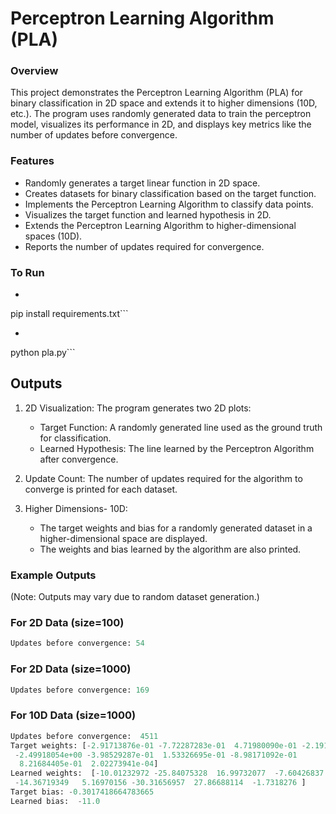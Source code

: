 # Perceptron Learning Algorithm (PLA)

### Overview 

This project demonstrates the Perceptron Learning Algorithm (PLA) for binary classification in 2D space and extends it to higher dimensions (10D, etc.). The program uses randomly generated data to train the perceptron model, visualizes its performance in 2D, and displays key metrics like the number of updates before convergence.

### Features

* Randomly generates a target linear function in 2D space.
* Creates datasets for binary classification based on the target function.
* Implements the Perceptron Learning Algorithm to classify data points.
* Visualizes the target function and learned hypothesis in 2D.
* Extends the Perceptron Learning Algorithm to higher-dimensional spaces (10D).
* Reports the number of updates required for convergence.

### To Run 
* ```bash 
pip install requirements.txt```

* ```bash
python pla.py```


## Outputs 
1. 2D Visualization: The program generates two 2D plots:

    * Target Function: A randomly generated line used as the ground truth for classification.
    * Learned Hypothesis: The line learned by the Perceptron Algorithm after convergence.

2. Update Count: The number of updates required for the algorithm to converge is printed for each dataset.

3. Higher Dimensions- 10D:
    * The target weights and bias for a randomly generated dataset in a higher-dimensional space are displayed.
    * The weights and bias learned by the algorithm are also printed.

### Example Outputs
(Note: Outputs may vary due to random dataset generation.)

### For 2D Data (size=100)
```python
Updates before convergence: 54
```
### For 2D Data (size=1000)
```python
Updates before convergence: 169
```

### For 10D Data (size=1000)
```python 
Updates before convergence:  4511
Target weights: [-2.91713876e-01 -7.72287283e-01  4.71980090e-01 -2.19131976e-01
 -2.49918054e+00 -3.98529287e-01  1.53326695e-01 -8.98171092e-01
  8.21684405e-01  2.02273941e-04]
Learned weights:  [-10.01232972 -25.84075328  16.99732077  -7.60426837 -86.66905751
 -14.36719349   5.16970156 -30.31656957  27.86688114  -1.7318276 ]       
Target bias: -0.3017418664783665
Learned bias:  -11.0
```



